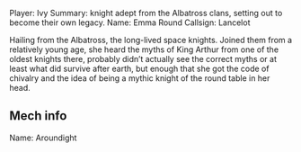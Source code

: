 
Player: Ivy
Summary: knight adept from the Albatross clans, setting out to become their own legacy.
Name: Emma Round
Callsign: Lancelot

Hailing from the Albatross, the long-lived space knights. Joined them from a relatively young age, she heard the myths of King Arthur from one of the oldest knights there, probably didn’t actually see the correct myths or at least what did survive after earth, but enough that she got the code of chivalry and the idea of being a mythic knight of the round table in her head.
## Mech info
Name: Aroundight
